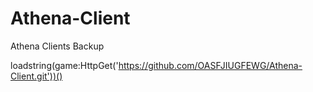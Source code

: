 # Athena-Client
Athena Clients Backup

loadstring(game:HttpGet('https://github.com/OASFJIUGFEWG/Athena-Client.git'))() 
